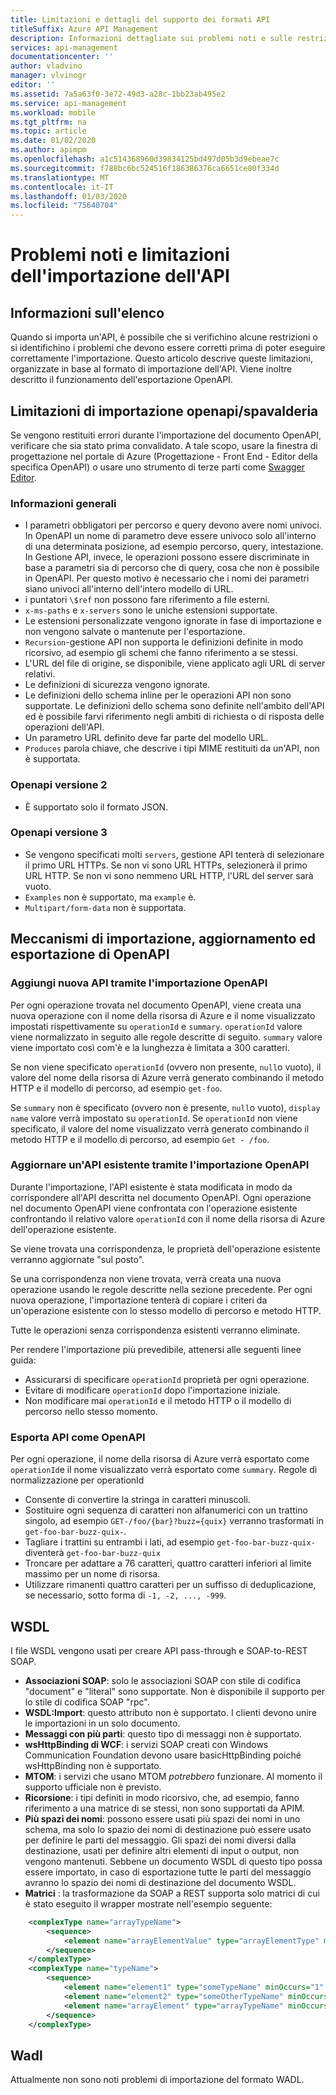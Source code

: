 ```yaml
---
title: Limitazioni e dettagli del supporto dei formati API
titleSuffix: Azure API Management
description: Informazioni dettagliate sui problemi noti e sulle restrizioni per il supporto dei formati Open API, WSDL e WADL in gestione API di Azure.
services: api-management
documentationcenter: ''
author: vladvino
manager: vlvinogr
editor: ''
ms.assetid: 7a5a63f0-3e72-49d3-a28c-1bb23ab495e2
ms.service: api-management
ms.workload: mobile
ms.tgt_pltfrm: na
ms.topic: article
ms.date: 01/02/2020
ms.author: apimpm
ms.openlocfilehash: a1c514368960d39834125bd497d05b3d9ebeae7c
ms.sourcegitcommit: f788bc6bc524516f186386376ca6651ce80f334d
ms.translationtype: MT
ms.contentlocale: it-IT
ms.lasthandoff: 01/03/2020
ms.locfileid: "75640704"
---
```

# <a name="api-import-restrictions-and-known-issues"></a>Problemi noti e limitazioni dell'importazione dell'API

## <a name="about-this-list"></a>Informazioni sull'elenco

Quando si importa un'API, è possibile che si verifichino alcune restrizioni o si identifichino i problemi che devono essere corretti prima di poter eseguire correttamente l'importazione. Questo articolo descrive queste limitazioni, organizzate in base al formato di importazione dell'API. Viene inoltre descritto il funzionamento dell'esportazione OpenAPI.

## <a name="open-api"> </a>Limitazioni di importazione openapi/spavalderia

Se vengono restituiti errori durante l'importazione del documento OpenAPI, verificare che sia stato prima convalidato. A tale scopo, usare la finestra di progettazione nel portale di Azure (Progettazione - Front End - Editor della specifica OpenAPI) o usare uno strumento di terze parti come <a href="https://editor.swagger.io">Swagger Editor</a>.

### <a name="open-api-general"> </a>Informazioni generali

-   I parametri obbligatori per percorso e query devono avere nomi univoci. In OpenAPI un nome di parametro deve essere univoco solo all'interno di una determinata posizione, ad esempio percorso, query, intestazione. In Gestione API, invece, le operazioni possono essere discriminate in base a parametri sia di percorso che di query, cosa che non è possibile in OpenAPI. Per questo motivo è necessario che i nomi dei parametri siano univoci all'interno dell'intero modello di URL.
-   i puntatori `\$ref` non possono fare riferimento a file esterni.
-   `x-ms-paths` e `x-servers` sono le uniche estensioni supportate.
-   Le estensioni personalizzate vengono ignorate in fase di importazione e non vengono salvate o mantenute per l'esportazione.
-   `Recursion`-gestione API non supporta le definizioni definite in modo ricorsivo, ad esempio gli schemi che fanno riferimento a se stessi.
-   L'URL del file di origine, se disponibile, viene applicato agli URL di server relativi.
-   Le definizioni di sicurezza vengono ignorate.
-   Le definizioni dello schema inline per le operazioni API non sono supportate. Le definizioni dello schema sono definite nell'ambito dell'API ed è possibile farvi riferimento negli ambiti di richiesta o di risposta delle operazioni dell'API.
-   Un parametro URL definito deve far parte del modello URL.
-   `Produces` parola chiave, che descrive i tipi MIME restituiti da un'API, non è supportata. 

### <a name="open-api-v2"> </a>Openapi versione 2

-   È supportato solo il formato JSON.

### <a name="open-api-v3"> </a>Openapi versione 3

-   Se vengono specificati molti `servers`, gestione API tenterà di selezionare il primo URL HTTPs. Se non vi sono URL HTTPs, selezionerà il primo URL HTTP. Se non vi sono nemmeno URL HTTP, l'URL del server sarà vuoto.
-   `Examples` non è supportato, ma `example` è.
-   `Multipart/form-data` non è supportata.

## <a name="openapi-import-update-and-export-mechanisms"></a>Meccanismi di importazione, aggiornamento ed esportazione di OpenAPI

### <a name="add-new-api-via-openapi-import"></a>Aggiungi nuova API tramite l'importazione OpenAPI

Per ogni operazione trovata nel documento OpenAPI, viene creata una nuova operazione con il nome della risorsa di Azure e il nome visualizzato impostati rispettivamente su `operationId` e `summary`. `operationId` valore viene normalizzato in seguito alle regole descritte di seguito. `summary` valore viene importato così com'è e la lunghezza è limitata a 300 caratteri.

Se non viene specificato `operationId` (ovvero non presente, `null`o vuoto), il valore del nome della risorsa di Azure verrà generato combinando il metodo HTTP e il modello di percorso, ad esempio `get-foo`.

Se `summary` non è specificato (ovvero non è presente, `null`o vuoto), `display name` valore verrà impostato su `operationId`. Se `operationId` non viene specificato, il valore del nome visualizzato verrà generato combinando il metodo HTTP e il modello di percorso, ad esempio `Get - /foo`.

### <a name="update-an-existing-api-via-openapi-import"></a>Aggiornare un'API esistente tramite l'importazione OpenAPI

Durante l'importazione, l'API esistente è stata modificata in modo da corrispondere all'API descritta nel documento OpenAPI. Ogni operazione nel documento OpenAPI viene confrontata con l'operazione esistente confrontando il relativo valore `operationId` con il nome della risorsa di Azure dell'operazione esistente.

Se viene trovata una corrispondenza, le proprietà dell'operazione esistente verranno aggiornate "sul posto".

Se una corrispondenza non viene trovata, verrà creata una nuova operazione usando le regole descritte nella sezione precedente. Per ogni nuova operazione, l'importazione tenterà di copiare i criteri da un'operazione esistente con lo stesso modello di percorso e metodo HTTP.

Tutte le operazioni senza corrispondenza esistenti verranno eliminate.

Per rendere l'importazione più prevedibile, attenersi alle seguenti linee guida:

- Assicurarsi di specificare `operationId` proprietà per ogni operazione.
- Evitare di modificare `operationId` dopo l'importazione iniziale.
- Non modificare mai `operationId` e il metodo HTTP o il modello di percorso nello stesso momento.

### <a name="export-api-as-openapi"></a>Esporta API come OpenAPI

Per ogni operazione, il nome della risorsa di Azure verrà esportato come `operationId`e il nome visualizzato verrà esportato come `summary`.
Regole di normalizzazione per operationId

- Consente di convertire la stringa in caratteri minuscoli.
- Sostituire ogni sequenza di caratteri non alfanumerici con un trattino singolo, ad esempio `GET-/foo/{bar}?buzz={quix}` verranno trasformati in `get-foo-bar-buzz-quix-`.
- Tagliare i trattini su entrambi i lati, ad esempio `get-foo-bar-buzz-quix-` diventerà `get-foo-bar-buzz-quix`
- Troncare per adattare a 76 caratteri, quattro caratteri inferiori al limite massimo per un nome di risorsa.
- Utilizzare rimanenti quattro caratteri per un suffisso di deduplicazione, se necessario, sotto forma di `-1, -2, ..., -999`.


## <a name="wsdl"> </a>WSDL

I file WSDL vengono usati per creare API pass-through e SOAP-to-REST SOAP.

-   **Associazioni SOAP**: solo le associazioni SOAP con stile di codifica "document" e "literal" sono supportate. Non è disponibile il supporto per lo stile di codifica SOAP "rpc".
-   **WSDL:Import**: questo attributo non è supportato. I clienti devono unire le importazioni in un solo documento.
-   **Messaggi con più parti**: questo tipo di messaggi non è supportato.
-   **wsHttpBinding di WCF**: i servizi SOAP creati con Windows Communication Foundation devono usare basicHttpBinding poiché wsHttpBinding non è supportato.
-   **MTOM**: i servizi che usano MTOM <em>potrebbero</em> funzionare. Al momento il supporto ufficiale non è previsto.
-   **Ricorsione**: i tipi definiti in modo ricorsivo, che, ad esempio, fanno riferimento a una matrice di se stessi, non sono supportati da APIM.
-   **Più spazi dei nomi**: possono essere usati più spazi dei nomi in uno schema, ma solo lo spazio dei nomi di destinazione può essere usato per definire le parti del messaggio. Gli spazi dei nomi diversi dalla destinazione, usati per definire altri elementi di input o output, non vengono mantenuti. Sebbene un documento WSDL di questo tipo possa essere importato, in caso di esportazione tutte le parti del messaggio avranno lo spazio dei nomi di destinazione del documento WSDL.
-   **Matrici** : la trasformazione da SOAP a REST supporta solo matrici di cui è stato eseguito il wrapper mostrate nell'esempio seguente:

```xml
    <complexType name="arrayTypeName">
        <sequence>
            <element name="arrayElementValue" type="arrayElementType" minOccurs="0" maxOccurs="unbounded"/>
        </sequence>
    </complexType>
    <complexType name="typeName">
        <sequence>
            <element name="element1" type="someTypeName" minOccurs="1" maxOccurs="1"/>
            <element name="element2" type="someOtherTypeName" minOccurs="0" maxOccurs="1" nillable="true"/>
            <element name="arrayElement" type="arrayTypeName" minOccurs="1" maxOccurs="1"/>
        </sequence>
    </complexType>
```

## <a name="wadl"> </a>Wadl

Attualmente non sono noti problemi di importazione del formato WADL.

